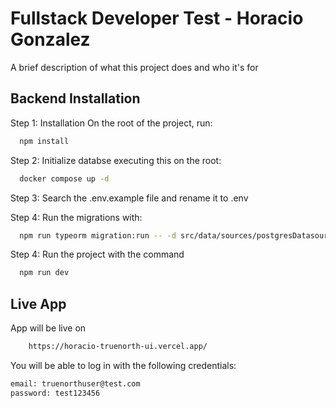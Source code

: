 # Fullstack Developer Test - Horacio Gonzalez

A brief description of what this project does and who it's for


## Backend Installation
Step 1: Installation
On the root of the project, run:

```bash
  npm install 
```
    
Step 2: Initialize databse executing this on the root:
```bash
  docker compose up -d
```

Step 3: Search the .env.example file and rename it to .env

Step 4: Run the migrations with: 
```bash
  npm run typeorm migration:run -- -d src/data/sources/postgresDatasource.ts
```

Step 4: Run the project with the command 
```bash
  npm run dev
```

## Live App

App will be live on

```bash
    https://horacio-truenorth-ui.vercel.app/
```



You will be able to log in with the following credentials: 
```bash
email: truenorthuser@test.com
password: test123456
```
